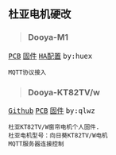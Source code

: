 
## 杜亚电机硬改 

> ### Dooya-M1
<kbd><a href="./attachments/Hardware/Cover/KT82ESP.zip" target="_blank">PCB</a></kbd>
<kbd><a href="./attachments/Hardware/Cover/m1.7z" target="_blank">固件</a></kbd>
<kbd><a href="./attachments/Hardware/Cover/cover_m1.yaml" target="_blank">HA配置</a></kbd>
<kbd>by:huex</kbd>
<!-- <kbd>[官网](./attachments/cover_m1.yaml)</kbd> -->
```
MQTT协议接入
```

> ### Dooya-KT82TV/w
<kbd>[Github](https://github.com/qlwz/esp_cover)</kbd>
<kbd><a href="./attachments/Hardware/Cover/KT82ESP.zip" target="_blank">PCB</a></kbd>
<kbd><a href="./attachments/Hardware/Cover/KT82TVw.7z" target="_blank">固件</a></kbd>
<kbd>by:qlwz</kbd>
```
杜亚KT82TV/W窗帘电机个人固件.
杜亚电机型号：向日葵KT82TV/W电机
MQTT服务器连接控制
```

<!-- ## 杜亚电机软改
### [*Dooya-M1*]()
<kbd><a href="./attachments/KT82ESP.zip" target="_blank">PCB</a></kbd>
<kbd><a href="./attachments/m1.7z" target="_blank">固件</a></kbd>
<kbd><a href="./attachments/cover_m1.yaml" target="_blank">HA配置</a></kbd>
<!-- <kbd>[官网](./attachments/cover_m1.yaml)</kbd> -->

